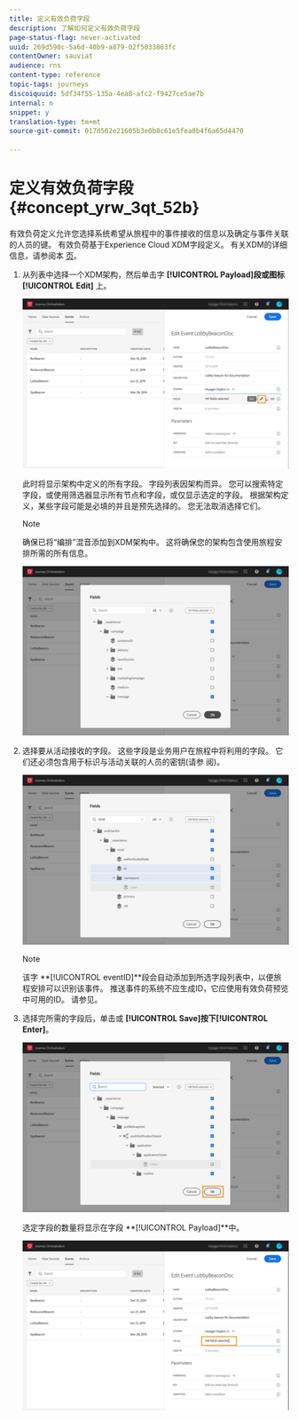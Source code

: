```yaml
---
title: 定义有效负荷字段
description: 了解如何定义有效负荷字段
page-status-flag: never-activated
uuid: 269d590c-5a6d-40b9-a879-02f5033863fc
contentOwner: sauviat
audience: rns
content-type: reference
topic-tags: journeys
discoiquuid: 5df34f55-135a-4ea8-afc2-f9427ce5ae7b
internal: n
snippet: y
translation-type: tm+mt
source-git-commit: 017d502e21605b3e0b8c61e5fea0b4f6a65d4470

---
```



# 定义有效负荷字段 {#concept_yrw_3qt_52b}

有效负荷定义允许您选择系统希望从旅程中的事件接收的信息以及确定与事件关联的人员的键。 有效负荷基于Experience Cloud XDM字段定义。 有关XDM的详细信息，请参阅本 [页](https://www.adobe.io/apis/cloudplatform/dataservices/xdm.html)。

1. 从列表中选择一个XDM架构，然后单击字 **[!UICONTROL Payload]**段或图标**[!UICONTROL Edit]** 上。

   ![](../assets/journey8.png)

   此时将显示架构中定义的所有字段。 字段列表因架构而异。 您可以搜索特定字段，或使用筛选器显示所有节点和字段，或仅显示选定的字段。 根据架构定义，某些字段可能是必填的并且是预先选择的。 您无法取消选择它们。

   >[!NOTE]
   >
   >确保已将“编排”混音添加到XDM架构中。 这将确保您的架构包含使用旅程安排所需的所有信息。

   ![](../assets/journey9.png)

1. 选择要从活动接收的字段。 这些字段是业务用户在旅程中将利用的字段。 它们还必须包含用于标识与活动关联的人员的密钥(请参 [](../event/defining-the-event-key.md)阅)。

   ![](../assets/journey10.png)

   >[!NOTE]
   >
   >该字 **[!UICONTROL eventID]**段会自动添加到所选字段列表中，以便旅程安排可以识别该事件。 推送事件的系统不应生成ID，它应使用有效负荷预览中可用的ID。 请参见[](../event/previewing-the-payload.md)。

1. 选择完所需的字段后，单击或 **[!UICONTROL Save]**按下**[!UICONTROL Enter]**。

   ![](../assets/journey11.png)

   选定字段的数量将显示在字段 **[!UICONTROL Payload]**中。

   ![](../assets/journey12.png)
